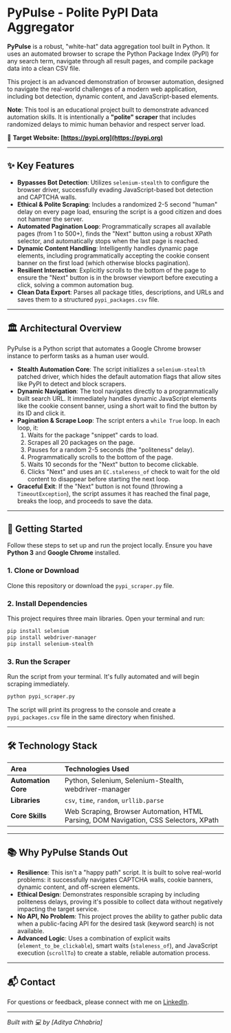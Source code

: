 # PyPulse - Polite PyPI Data Aggregator

**PyPulse** is a robust, "white-hat" data aggregation tool built in Python. It uses an automated browser to scrape the Python Package Index (PyPI) for any search term, navigate through all result pages, and compile package data into a clean CSV file.

This project is an advanced demonstration of browser automation, designed to navigate the real-world challenges of a modern web application, including bot detection, dynamic content, and JavaScript-based elements.

**Note**: This tool is an educational project built to demonstrate advanced automation skills. It is intentionally a **"polite" scraper** that includes randomized delays to mimic human behavior and respect server load.

🔗 **Target Website: [https://pypi.org](https://pypi.org)**

-----

## ✨ Key Features

  - **Bypasses Bot Detection**: Utilizes `selenium-stealth` to configure the browser driver, successfully evading JavaScript-based bot detection and CAPTCHA walls.
  - **Ethical & Polite Scraping**: Includes a randomized 2-5 second "human" delay on every page load, ensuring the script is a good citizen and does not hammer the server.
  - **Automated Pagination Loop**: Programmatically scrapes all available pages (from 1 to 500+), finds the "Next" button using a robust XPath selector, and automatically stops when the last page is reached.
  - **Dynamic Content Handling**: Intelligently handles dynamic page elements, including programmatically accepting the cookie consent banner on the first load (which otherwise blocks pagination).
  - **Resilient Interaction**: Explicitly scrolls to the bottom of the page to ensure the "Next" button is in the browser viewport before executing a click, solving a common automation bug.
  - **Clean Data Export**: Parses all package titles, descriptions, and URLs and saves them to a structured `pypi_packages.csv` file.

-----

## 🏛️ Architectural Overview

PyPulse is a Python script that automates a Google Chrome browser instance to perform tasks as a human user would.

  - **Stealth Automation Core**: The script initializes a `selenium-stealth` patched driver, which hides the default automation flags that allow sites like PyPI to detect and block scrapers.
  - **Dynamic Navigation**: The tool navigates directly to a programmatically built search URL. It immediately handles dynamic JavaScript elements like the cookie consent banner, using a short wait to find the button by its ID and click it.
  - **Pagination & Scrape Loop**: The script enters a `while True` loop. In each loop, it:
    1.  Waits for the package "snippet" cards to load.
    2.  Scrapes all 20 packages on the page.
    3.  Pauses for a random 2-5 seconds (the "politeness" delay).
    4.  Programmatically scrolls to the bottom of the page.
    5.  Waits 10 seconds for the "Next" button to become clickable.
    6.  Clicks "Next" and uses an `EC.staleness_of` check to wait for the old content to disappear before starting the next loop.
  - **Graceful Exit**: If the "Next" button is not found (throwing a `TimeoutException`), the script assumes it has reached the final page, breaks the loop, and proceeds to save the data.

-----

## 🚀 Getting Started

Follow these steps to set up and run the project locally. Ensure you have **Python 3** and **Google Chrome** installed.

### 1\. Clone or Download

Clone this repository or download the `pypi_scraper.py` file.

### 2\. Install Dependencies

This project requires three main libraries. Open your terminal and run:

```bash
pip install selenium
pip install webdriver-manager
pip install selenium-stealth
```

### 3\. Run the Scraper

Run the script from your terminal. It's fully automated and will begin scraping immediately.

```bash
python pypi_scraper.py
```

The script will print its progress to the console and create a `pypi_packages.csv` file in the same directory when finished.

-----

## 🛠️ Technology Stack

| **Area** | **Technologies Used** |
| :--- | :--- |
| **Automation Core** | Python, Selenium, Selenium-Stealth, webdriver-manager |
| **Libraries** | `csv`, `time`, `random`, `urllib.parse` |
| **Core Skills** | Web Scraping, Browser Automation, HTML Parsing, DOM Navigation, CSS Selectors, XPath |

-----

## 📚 Why PyPulse Stands Out

  - **Resilience**: This isn't a "happy path" script. It is built to solve real-world problems: it successfully navigates CAPTCHA walls, cookie banners, dynamic content, and off-screen elements.
  - **Ethical Design**: Demonstrates responsible scraping by including politeness delays, proving it's possible to collect data without negatively impacting the target service.
  - **No API, No Problem**: This project proves the ability to gather public data when a public-facing API for the desired task (keyword search) is not available.
  - **Advanced Logic**: Uses a combination of explicit waits (`element_to_be_clickable`), smart waits (`staleness_of`), and JavaScript execution (`scrollTo`) to create a stable, reliable automation process.

-----

## 📬 Contact

For questions or feedback, please connect with me on [LinkedIn](www.linkedin.com/in/aditya-chhabria123).

-----

*Built with 💻 by [Aditya Chhabria]*
